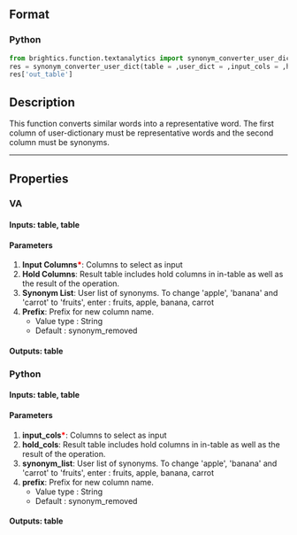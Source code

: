 ## Format
### Python
```python
from brightics.function.textanalytics import synonym_converter_user_dict
res = synonym_converter_user_dict(table = ,user_dict = ,input_cols = ,hold_cols = ,synonym_list = ,prefix = )
res['out_table']
```

## Description
This function converts similar words into a representative word. The first column of user-dictionary must be representative words and the second column must be synonyms.

---

## Properties
### VA
#### Inputs: table, table

#### Parameters
1. **Input Columns**<b style="color:red">*</b>: Columns to select as input
2. **Hold Columns**: Result table includes hold columns in in-table as well as the result of the operation.
3. **Synonym List**: User list of synonyms. To change 'apple', 'banana' and 'carrot' to 'fruits', enter : fruits, apple, banana, carrot
4. **Prefix**: Prefix for new column name.
   - Value type : String
   - Default : synonym_removed

#### Outputs: table

### Python
#### Inputs: table, table

#### Parameters
1. **input_cols**<b style="color:red">*</b>: Columns to select as input
2. **hold_cols**: Result table includes hold columns in in-table as well as the result of the operation.
3. **synonym_list**: User list of synonyms. To change 'apple', 'banana' and 'carrot' to 'fruits', enter : fruits, apple, banana, carrot
4. **prefix**: Prefix for new column name.
   - Value type : String
   - Default : synonym_removed

#### Outputs: table

